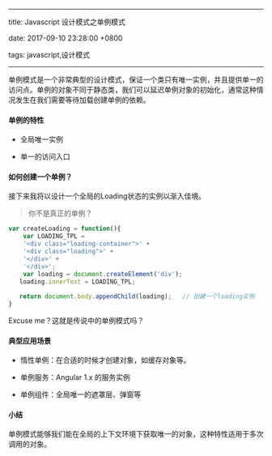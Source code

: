 
---

title: Javascript 设计模式之单例模式

date: 2017-09-10 23:28:00 +0800

tags: javascript,设计模式

---
单例模式是一个非常典型的设计模式，保证一个类只有唯一实例，并且提供单一的访问点。单例的对象不同于静态类，我们可以延迟单例对象的初始化，通常这种情况发生在我们需要等待加载创建单例的依赖。

<a name="x86ogl"></a>
#### [](#x86ogl)单例的特性

- 全局唯一实例

- 单一的访问入口


<!-- more -->

<a name="b3t1da"></a>
#### [](#b3t1da)如何创建一个单例？

接下来我将以设计一个全局的Loading状态的实例以渐入佳境。

> 你不是真正的单例？


```javascript
var createLoading = function(){
	var LOADING_TPL =
    '<div class="loading-container">' +
    '<div class="loading">' +
    '</div>' +
    '</div>';
	var loading = document.createElement('div');
   loading.innerText = LOADING_TPL;
   
   return document.body.appendChild(loading);	// 创建一个loading实例
}
```

Excuse me？这就是传说中的单例模式吗？

<a name="6hokkg"></a>
#### [](#6hokkg)典型应用场景

- 惰性单例：在合适的时候才创建对象，如缓存对象等。

- 单例服务：Angular 1.x 的服务实例

- 单例组件：全局唯一的遮罩层、弹窗等


<a name="pdxpeh"></a>
#### [](#pdxpeh)小结

单例模式能够我们能在全局的上下文环境下获取唯一的对象，这种特性适用于多次调用的对象。

